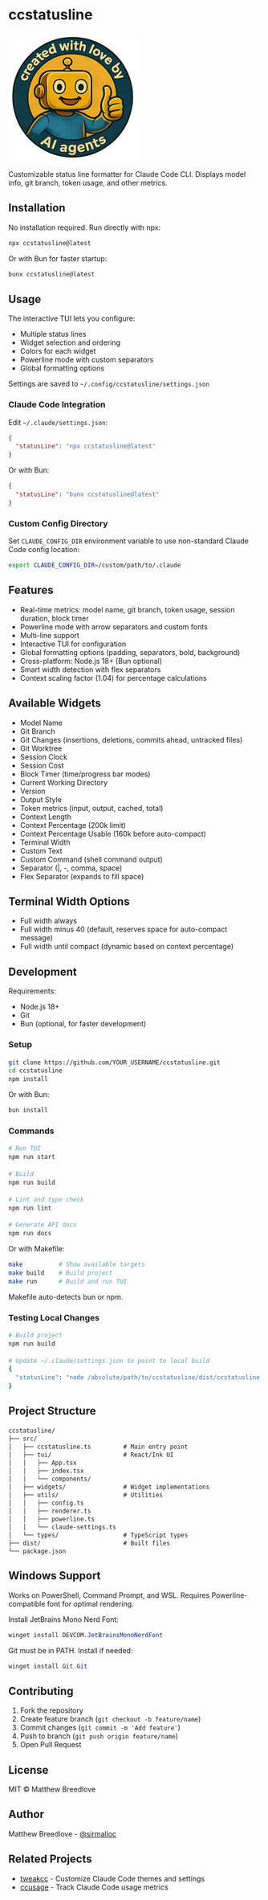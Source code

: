# ccstatusline

![Created with AI agents](docs/small_create_with_ai.png)

Customizable status line formatter for Claude Code CLI. Displays model info, git branch, token usage, and other metrics.

## Installation

No installation required. Run directly with npx:

```bash
npx ccstatusline@latest
```

Or with Bun for faster startup:

```bash
bunx ccstatusline@latest
```

## Usage

The interactive TUI lets you configure:
- Multiple status lines
- Widget selection and ordering
- Colors for each widget
- Powerline mode with custom separators
- Global formatting options

Settings are saved to `~/.config/ccstatusline/settings.json`

### Claude Code Integration

Edit `~/.claude/settings.json`:

```json
{
  "statusLine": "npx ccstatusline@latest"
}
```

Or with Bun:

```json
{
  "statusLine": "bunx ccstatusline@latest"
}
```

### Custom Config Directory

Set `CLAUDE_CONFIG_DIR` environment variable to use non-standard Claude Code config location:

```bash
export CLAUDE_CONFIG_DIR=/custom/path/to/.claude
```

## Features

- Real-time metrics: model name, git branch, token usage, session duration, block timer
- Powerline mode with arrow separators and custom fonts
- Multi-line support
- Interactive TUI for configuration
- Global formatting options (padding, separators, bold, background)
- Cross-platform: Node.js 18+ (Bun optional)
- Smart width detection with flex separators
- Context scaling factor (1.04) for percentage calculations

## Available Widgets

- Model Name
- Git Branch
- Git Changes (insertions, deletions, commits ahead, untracked files)
- Git Worktree
- Session Clock
- Session Cost
- Block Timer (time/progress bar modes)
- Current Working Directory
- Version
- Output Style
- Token metrics (input, output, cached, total)
- Context Length
- Context Percentage (200k limit)
- Context Percentage Usable (160k before auto-compact)
- Terminal Width
- Custom Text
- Custom Command (shell command output)
- Separator (|, -, comma, space)
- Flex Separator (expands to fill space)

## Terminal Width Options

- Full width always
- Full width minus 40 (default, reserves space for auto-compact message)
- Full width until compact (dynamic based on context percentage)

## Development

Requirements:
- Node.js 18+
- Git
- Bun (optional, for faster development)

### Setup

```bash
git clone https://github.com/YOUR_USERNAME/ccstatusline.git
cd ccstatusline
npm install
```

Or with Bun:

```bash
bun install
```

### Commands

```bash
# Run TUI
npm run start

# Build
npm run build

# Lint and type check
npm run lint

# Generate API docs
npm run docs
```

Or with Makefile:

```bash
make          # Show available targets
make build    # Build project
make run      # Build and run TUI
```

Makefile auto-detects bun or npm.

### Testing Local Changes

```bash
# Build project
npm run build

# Update ~/.claude/settings.json to point to local build
{
  "statusLine": "node /absolute/path/to/ccstatusline/dist/ccstatusline.js"
}
```

## Project Structure

```
ccstatusline/
├── src/
│   ├── ccstatusline.ts         # Main entry point
│   ├── tui/                    # React/Ink UI
│   │   ├── App.tsx
│   │   ├── index.tsx
│   │   └── components/
│   ├── widgets/                # Widget implementations
│   ├── utils/                  # Utilities
│   │   ├── config.ts
│   │   ├── renderer.ts
│   │   ├── powerline.ts
│   │   └── claude-settings.ts
│   └── types/                  # TypeScript types
├── dist/                       # Built files
└── package.json
```

## Windows Support

Works on PowerShell, Command Prompt, and WSL. Requires Powerline-compatible font for optimal rendering.

Install JetBrains Mono Nerd Font:

```powershell
winget install DEVCOM.JetBrainsMonoNerdFont
```

Git must be in PATH. Install if needed:

```powershell
winget install Git.Git
```

## Contributing

1. Fork the repository
2. Create feature branch (`git checkout -b feature/name`)
3. Commit changes (`git commit -m 'Add feature'`)
4. Push to branch (`git push origin feature/name`)
5. Open Pull Request

## License

MIT © Matthew Breedlove

## Author

Matthew Breedlove - [@sirmalloc](https://github.com/sirmalloc)

## Related Projects

- [tweakcc](https://github.com/Piebald-AI/tweakcc) - Customize Claude Code themes and settings
- [ccusage](https://github.com/ryoppippi/ccusage) - Track Claude Code usage metrics
